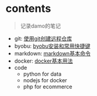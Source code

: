 # contents

> 记录damo的笔记

- git: [使用git创建远程仓库](./git/gitinit.md)
- byobu: [byobu安装和常用快捷键](./byobu/readme.md)
- markdown: [markdown基本命令](https://www.markdownguide.org/basic-syntax/)
- docker: [docker基本用法](https://www.docker.com/101-tutorial)
- code
  - python for data
  - nodejs for docker
  - php for ecommerce
